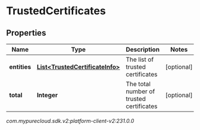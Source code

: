 # TrustedCertificates


## Properties

| Name | Type | Description | Notes |
| ------------ | ------------- | ------------- | ------------- |
| **entities** | [**List&lt;TrustedCertificateInfo&gt;**](TrustedCertificateInfo) | The list of trusted certificates |  [optional] |
| **total** | **Integer** | The total number of trusted certificates |  [optional] |




_com.mypurecloud.sdk.v2:platform-client-v2:231.0.0_
